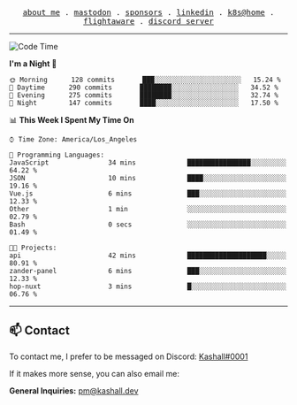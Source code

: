 <p align="center">
  <samp>
    <a href="https://jordanjones.org/">about me</a> .
    <a href="https://mastodon.social/@kashall">mastodon</a> .
    <a href="https://github.com/sponsors/kashalls">sponsors</a> .
    <a href="https://linkedin.com/in/jordpjones">linkedin</a> .
    <a href="https://github.com/kashalls/home-cluster">k8s@home</a> .
    <a href="https://flightaware.com/adsb/stats/user/kashalls">flightaware</a> .
    <a href="https://discord.gg/ctgrp8k">discord server</a>
  </samp>
</p>

---

<!--START_SECTION:waka-->
![Code Time](http://img.shields.io/badge/Code%20Time-1%2C267%20hrs%2041%20mins-blue)

**I'm a Night 🦉** 

```text
🌞 Morning      128 commits       ███░░░░░░░░░░░░░░░░░░░░░░   15.24 % 
🌆 Daytime      290 commits       ████████░░░░░░░░░░░░░░░░░   34.52 % 
🌃 Evening      275 commits       ████████░░░░░░░░░░░░░░░░░   32.74 % 
🌙 Night        147 commits       ████░░░░░░░░░░░░░░░░░░░░░   17.50 % 

```


📊 **This Week I Spent My Time On** 

```text
⌚︎ Time Zone: America/Los_Angeles

💬 Programming Languages: 
JavaScript               34 mins             ████████████████░░░░░░░░░   64.22 % 
JSON                     10 mins             ████░░░░░░░░░░░░░░░░░░░░░   19.16 % 
Vue.js                   6 mins              ███░░░░░░░░░░░░░░░░░░░░░░   12.33 % 
Other                    1 min               ░░░░░░░░░░░░░░░░░░░░░░░░░   02.79 % 
Bash                     0 secs              ░░░░░░░░░░░░░░░░░░░░░░░░░   01.49 % 

🐱‍💻 Projects: 
api                      42 mins             ████████████████████░░░░░   80.91 % 
zander-panel             6 mins              ███░░░░░░░░░░░░░░░░░░░░░░   12.33 % 
hop-nuxt                 3 mins              █░░░░░░░░░░░░░░░░░░░░░░░░   06.76 % 

```


<!--END_SECTION:waka-->

---

## 📫 Contact

To contact me, I prefer to be messaged on Discord:  [Kashall#0001](https://discord.com/users/201077739589992448)

If it makes more sense, you can also email me:

**General Inquiries:** pm@kashall.dev  
